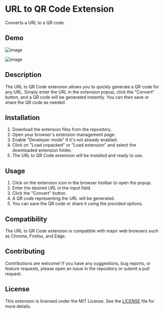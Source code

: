 # URL to QR Code Extension

Converts a URL to a QR code.

## Demo

![image](https://github.com/IT810/Link-To-QR-Code-Extension/assets/55732539/4fada74e-06e5-43de-b086-e0a4bf0af1cb)

![image](https://github.com/IT810/Link-To-QR-Code-Extension/assets/55732539/5b08f33c-5178-4d85-b933-2a2abc308bb4)

## Description

The URL to QR Code extension allows you to quickly generate a QR code for any URL. Simply enter the URL in the extension popup, click the "Convert" button, and a QR code will be generated instantly. You can then save or share the QR code as needed.

## Installation

1. Download the extension files from the repository.
2. Open your browser's extension management page.
3. Enable "Developer mode" if it's not already enabled.
4. Click on "Load unpacked" or "Load extension" and select the downloaded extension folder.
5. The URL to QR Code extension will be installed and ready to use.

## Usage

1. Click on the extension icon in the browser toolbar to open the popup.
2. Enter the desired URL in the input field.
3. Click the "Convert" button.
4. A QR code representing the URL will be generated.
5. You can save the QR code or share it using the provided options.

## Compatibility

The URL to QR Code extension is compatible with major web browsers such as Chrome, Firefox, and Edge.

## Contributing

Contributions are welcome! If you have any suggestions, bug reports, or feature requests, please open an issue in the repository or submit a pull request.

## License

This extension is licensed under the MIT License. See the [LICENSE](LICENSE) file for more details.
